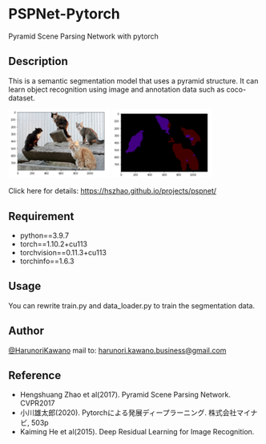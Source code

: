 # PSPNet-Pytorch
 
Pyramid Scene Parsing Network with pytorch
 
## Description
 
This is a semantic segmentation model that uses a pyramid structure.
It can learn object recognition using image and annotation data such as coco-dataset.

<img src="image/Original.png" width=40% height=40% > <img src="image/Segmentation.png" width=40% height=40%>

Click here for details: https://hszhao.github.io/projects/pspnet/
 
## Requirement
 
- python==3.9.7
- torch==1.10.2+cu113
- torchvision==0.11.3+cu113
- torchinfo==1.6.3

 
## Usage
 
You can rewrite train.py and data_loader.py to train the segmentation data.
 
## Author
 
[@HarunoriKawano](https://twitter.com/HarunoriKawano)
mail to: harunori.kawano.business@gmail.com

## Reference
- Hengshuang Zhao et al(2017). Pyramid Scene Parsing Network. CVPR2017
- 小川雄太郎(2020). Pytorchによる発展ディープラーニング. 株式会社マイナビ, 503p
- Kaiming He et al(2015). Deep Residual Learning for Image Recognition. 